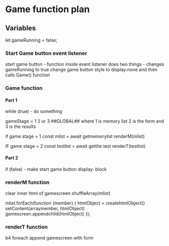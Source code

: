# Game function plan

## Variables 

let gameRunning = false;

### Start Game button event listener 

start game button - function inside event listener does two things -
changes gameRunning to true
change game button style to display:none
and then calls Game() function 

### Game function 

#### Part 1
while (true) - do something 

gameStage = 1 2 or 3 ##GLOBAL##
where 1 is memory list 
2 is the form
and 3 is the results 

if game stage = 1 
    const mlist = await getmemorylist 
    renderM(mlist)

IF game stage = 2 
    const testlist = await getthe test
    renderT(testlist)

#### Part 2
if (false) - make start game button display: block

### renderM function 
clear inner html of gamescreen
shuffleArray(mlist)

mlist.forEach(function (member) {
    htmlObject = createhtmlObject()
    setContent(arraymember, htmlObject)
    gamescreen.appendchild(htmlObject)
});

### renderT function

b4 foreach append gamescreen with form 
